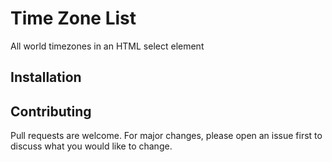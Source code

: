 # Time Zone List

All world timezones in an HTML select element

## Installation




## Contributing

Pull requests are welcome. For major changes, please open an issue first
to discuss what you would like to change.

